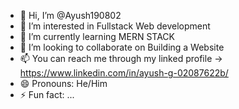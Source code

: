 - 👋 Hi, I’m @Ayush190802
- 👀 I’m interested in Fullstack Web development
- 🌱 I’m currently learning MERN STACK
- 💞️ I’m looking to collaborate on Building a Website
- 📫 You can reach me through my linked profile -> https://www.linkedin.com/in/ayush-g-02087622b/
- 😄 Pronouns: He/Him
- ⚡ Fun fact: ...

<!---
Ayush190802/Ayush190802 is a ✨ special ✨ repository because its `README.md` (this file) appears on your GitHub profile.
You can click the Preview link to take a look at your changes.
--->
